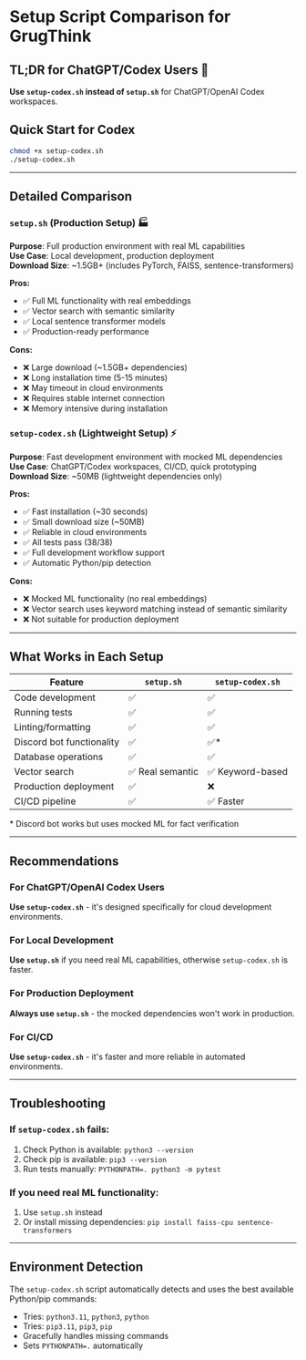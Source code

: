 # Setup Script Comparison for GrugThink

## TL;DR for ChatGPT/Codex Users 🤖

**Use `setup-codex.sh` instead of `setup.sh`** for ChatGPT/OpenAI Codex workspaces.

## Quick Start for Codex

```bash
chmod +x setup-codex.sh
./setup-codex.sh
```

---

## Detailed Comparison

### `setup.sh` (Production Setup) 🏭

**Purpose**: Full production environment with real ML capabilities  
**Use Case**: Local development, production deployment  
**Download Size**: ~1.5GB+ (includes PyTorch, FAISS, sentence-transformers)  

**Pros:**
- ✅ Full ML functionality with real embeddings
- ✅ Vector search with semantic similarity  
- ✅ Local sentence transformer models
- ✅ Production-ready performance

**Cons:**
- ❌ Large download (~1.5GB+ dependencies)
- ❌ Long installation time (5-15 minutes)
- ❌ May timeout in cloud environments
- ❌ Requires stable internet connection
- ❌ Memory intensive during installation

### `setup-codex.sh` (Lightweight Setup) ⚡

**Purpose**: Fast development environment with mocked ML dependencies  
**Use Case**: ChatGPT/Codex workspaces, CI/CD, quick prototyping  
**Download Size**: ~50MB (lightweight dependencies only)

**Pros:**
- ✅ Fast installation (~30 seconds)
- ✅ Small download size (~50MB)
- ✅ Reliable in cloud environments
- ✅ All tests pass (38/38)
- ✅ Full development workflow support
- ✅ Automatic Python/pip detection

**Cons:**
- ❌ Mocked ML functionality (no real embeddings)
- ❌ Vector search uses keyword matching instead of semantic similarity
- ❌ Not suitable for production deployment

---

## What Works in Each Setup

| Feature | `setup.sh` | `setup-codex.sh` |
|---------|------------|------------------|
| Code development | ✅ | ✅ |
| Running tests | ✅ | ✅ |
| Linting/formatting | ✅ | ✅ |
| Discord bot functionality | ✅ | ✅* |
| Database operations | ✅ | ✅ |
| Vector search | ✅ Real semantic | ✅ Keyword-based |
| Production deployment | ✅ | ❌ |
| CI/CD pipeline | ✅ | ✅ Faster |

\* Discord bot works but uses mocked ML for fact verification

---

## Recommendations

### For ChatGPT/OpenAI Codex Users
**Use `setup-codex.sh`** - it's designed specifically for cloud development environments.

### For Local Development
**Use `setup.sh`** if you need real ML capabilities, otherwise `setup-codex.sh` is faster.

### For Production Deployment
**Always use `setup.sh`** - the mocked dependencies won't work in production.

### For CI/CD
**Use `setup-codex.sh`** - it's faster and more reliable in automated environments.

---

## Troubleshooting

### If `setup-codex.sh` fails:
1. Check Python is available: `python3 --version`
2. Check pip is available: `pip3 --version`
3. Run tests manually: `PYTHONPATH=. python3 -m pytest`

### If you need real ML functionality:
1. Use `setup.sh` instead
2. Or install missing dependencies: `pip install faiss-cpu sentence-transformers`

---

## Environment Detection

The `setup-codex.sh` script automatically detects and uses the best available Python/pip commands:

- Tries: `python3.11`, `python3`, `python`
- Tries: `pip3.11`, `pip3`, `pip`
- Gracefully handles missing commands
- Sets `PYTHONPATH=.` automatically
